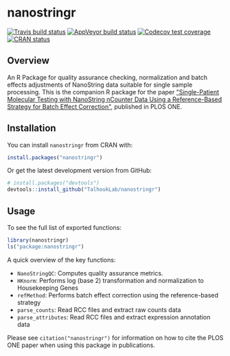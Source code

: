 nanostringr
===========

<!-- badges: start -->
[![Travis build status](https://travis-ci.org/TalhoukLab/nanostringr.svg?branch=master)](https://travis-ci.org/TalhoukLab/nanostringr)
[![AppVeyor build status](https://ci.appveyor.com/api/projects/status/github/TalhoukLab/nanostringr?branch=master&svg=true)](https://ci.appveyor.com/project/TalhoukLab/nanostringr)
[![Codecov test coverage](https://codecov.io/gh/TalhoukLab/nanostringr/branch/master/graph/badge.svg)](https://codecov.io/gh/TalhoukLab/nanostringr?branch=master)
[![CRAN status](https://www.r-pkg.org/badges/version/nanostringr)](https://cran.r-project.org/package=nanostringr)
<!-- badges: end -->

Overview
--------

An R Package for quality assurance checking, normalization and batch effects adjustments of NanoString data suitable for single sample processing. This is the companion R package for the paper ["Single-Patient Molecular Testing with NanoString nCounter Data Using a Reference-Based Strategy for Batch Effect Correction"](http://journals.plos.org/plosone/article?id=10.1371/journal.pone.0153844), published in PLOS ONE.


Installation
------------

You can install `nanostringr` from CRAN with:

``` r
install.packages("nanostringr")
```

Or get the latest development version from GitHub:

``` r
# install.packages("devtools")
devtools::install_github("TalhoukLab/nanostringr")
```


Usage
--------

To see the full list of exported functions:

``` r
library(nanostringr)
ls("package:nanostringr")
```

A quick overview of the key functions:

-   `NanoStringQC`: Computes quality assurance metrics.
-   `HKnorm`: Performs log (base 2) transformation and normalization to Housekeeping Genes
-   `refMethod`: Performs batch effect correction using the reference-based strategy
-   `parse_counts`: Read RCC files and extract raw counts data
-   `parse_attributes`: Read RCC files and extract expression annotation data

Please see `citation("nanostringr")` for information on how to cite the PLOS ONE paper when using this package in publications.
